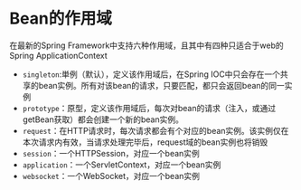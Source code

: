 # Bean的作用域

在最新的Spring Framework中支持六种作用域，且其中有四种只适合于web的Spring ApplicationContext

-   `singleton`:単例（默认），定义该作用域后，在Spring IOC中只会存在一个共享的bean实例。所有对该bean的请求，只要匹配，都只会返回bean的同一实例
-   `prototype`：原型，定义该作用域后，每次对bean的请求（注入，或通过getBean获取）都会创建一个新的bean实例。
-   `request`：在HTTP请求时，每次请求都会有个对应的bean实例。该实例仅在本次请求内有效，当请求处理完毕后，request域的bean实例也将销毁
-   `session`：一个HTTPSession，对应一个bean实例
-   `application`：一个ServletContext，对应一个bean实例
-   `websocket`：一个WebSocket，对应一个bean实例
   